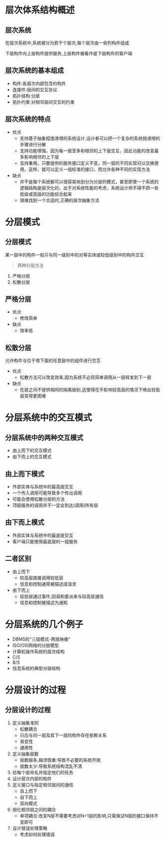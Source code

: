 # 层次体系结构概述

## 层次系统

在层次系统中,系统被分为若干个层次,每个层次由一些列构件组成

下层构件向上层构件提供服务,上层构件被看作是下层构件的客户端

## 层次系统的基本组成

* 构件:各层次内部包含的构件
* 连接件:层间的交互协议
* 拓扑结构:分层
* 拓扑约束:对相邻层间交互的约束

## 层次系统的特点

* 优点
  * 支持基于抽象程度递增的系统设计,设计者可以把一个复杂的系统按递增的步骤进行分解
  * 支持功能增强，因为每一层至多和相邻的上下层交互，因此功能的改变最多影响相邻的上下层
  * 支持重用。只要提供的服务接口定义不变，同一层的不同实现可以交换使用。这样，就可以定义一组标准的接口，而允许各种不同的实现方法
* 缺点
  * 并不是每个系统都可以很容易地划分为分层的模式，甚至即使一个系统的逻辑结构是层次化的，出于对系统性能的考虑，系统设计师不得不把一些低级或高级的功能综合起来
  * 很难找到一个合适的,正确的层次抽象方法

# 分层模式

## 分层模式

某一层中的构件一般只与同一级别中的对等实体或较低级别中的构件交互

> 两种分层方法
1. 严格分层
2. 松散分层

## 严格分层

* 优点
  * 修改简单
* 缺点
  * 效率低

## 松散分层

允许构件与位于塔下面的任意层中的组件进行交互

* 优点
  * 松散方法可以改变效率,因为系统不必将简单调用从一层转发到下一层
* 缺点
  * 在层之间不提供相同的隔离级别,这使得在不影响较高层的情况下唤出较低层变得更困难

# 分层系统中的交互模式

## 分层系统中的两种交互模式

* 由上而下的交互模式
* 由下而上的交互模式

## 由上而下模式

* 外部实体与系统中的最高层交互
* 一个传入调用可能导致多个传出调用
* 可能会使用松散分层的方法
* 顶层服务的调用并不一定会到达(调用)所有层

## 由下而上模式

* 外部实体与系统中的最底层交互
* 客户端只能使用最底层的一组服务

## 二者区别

* 由上而下
  * 较高层直接调用较低层
  * 信息和控制通常被描述成请求
* 由下而上
  * 较低层通过事件,回调和委派来与较高层通信
  * 信息和控制被描述为通知

# 分层系统的几个例子

* DBMS的"三级模式-两层映像"
* ISO/OSI网络的分层模型
* 计算机操作系统的层次结构
* C/S
* B/S
* 信息系统的典型分层结构

# 分层设计的过程

## 分层设计的过程

1. 定义抽象准则
   * 松散耦合
   * 只应与同一层及其下一层的构件存在依赖关系
   * 易变性
   * 通用性
2. 定义抽象层数
   * 层数越多,越须慎重:导致不必要的系统开销
   * 层数太少:导致系统结构混乱不清
3. 给每个层命名并指定他们的任务
4. 设计层次内部的构件
5. 定义接口与指定相邻层间的通信
   * 自上而下
   * 自下而上
   * 双向模式
6. 弱化相邻层之间的耦合
   * 单项耦合:改变N层不需要考虑对N+1层的影响,只需保证N层的接口保持不变即可
7. 设计错误处理策略
   * 考虑如何处理错误
